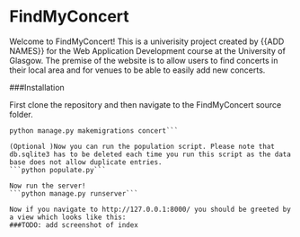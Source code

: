 # FindMyConcert


Welcome to FindMyConcert!
This is a univerisity project created by {{ADD NAMES}} for the Web Application Development course 
at the University of Glasgow. The premise of the website is to allow users to find concerts in their 
local area and for venues to be able to easily add new concerts.

###Installation

First clone the repository and then navigate to the FindMyConcert source folder.

```pip install -r requirements.txt
python manage.py makemigrations concert```

(Optional )Now you can run the population script. Please note that db.sqlite3 has to be deleted each time you run this script as the data base does not allow duplicate entries.
```python populate.py```

Now run the server!
```python manage.py runserver```

Now if you navigate to http://127.0.0.1:8000/ you should be greeted by a view which looks like this:
###TODO: add screenshot of index
